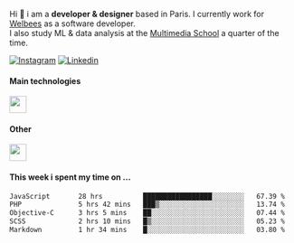 Hi :wave: i am a **developer & designer** based in Paris. I currently work for [Welbees](https://www.welbees.com) as a software developer.<br /> I also study ML & data analysis at the [Multimedia School](https://www.ecole-multimedia.com/) a quarter of the time.

<a href="https://www.instagram.com/maximelbv/" target="_blank">![Instagram](https://img.shields.io/badge/Instagram-E4405F?style=for-the-badge&logo=instagram&logoColor=white)</a>
<a href="https://www.linkedin.com/in/maxime-lefebvre-85b545199" target="_blank">![Linkedin](https://img.shields.io/badge/LinkedIn-0077B5?style=for-the-badge&logo=linkedin&logoColor=white)</a>

#### Main technologies
<img height="30" src="https://skillicons.dev/icons?i=js,ts,react,nextjs,threejs,nodejs,nestjs,laravel,mysql,git,docker" />

#### Other
<img height="30" src="https://skillicons.dev/icons?i=figma,ps,ai,ae,pr,blender,unreal,ableton" />
<br />

#### This week i spent my time on ...
<!--START_SECTION:waka-->

```txt
JavaScript       28 hrs          █████████████████░░░░░░░░   67.39 %
PHP              5 hrs 42 mins   ███▒░░░░░░░░░░░░░░░░░░░░░   13.74 %
Objective-C      3 hrs 5 mins    ██░░░░░░░░░░░░░░░░░░░░░░░   07.44 %
SCSS             2 hrs 10 mins   █▒░░░░░░░░░░░░░░░░░░░░░░░   05.23 %
Markdown         1 hr 34 mins    █░░░░░░░░░░░░░░░░░░░░░░░░   03.80 %
```

<!--END_SECTION:waka-->
